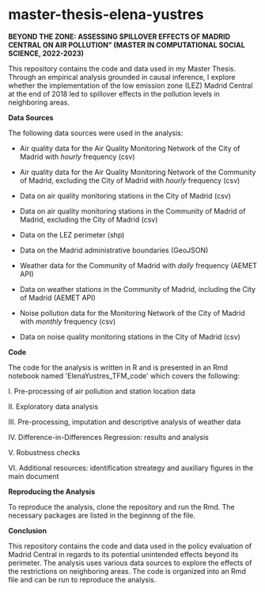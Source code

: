 # master-thesis-elena-yustres
**BEYOND THE ZONE: ASSESSING SPILLOVER EFFECTS OF MADRID CENTRAL ON AIR POLLUTION” (MASTER IN COMPUTATIONAL SOCIAL SCIENCE, 2022-2023)**

This repository contains the code and data used in my Master Thesis. Through an empirical analysis grounded in causal inference, I explore whether the implementation of the low emission zone (LEZ) Madrid Central at the end of 2018 led to spillover effects in the pollution levels in neighboring areas.

**Data Sources**

The following data sources were used in the analysis:

- Air quality data for the Air Quality Monitoring Network of the City of Madrid with *hourly* frequency (csv) 

- Air quality data for the Air Quality Monitoring Network of the Community of Madrid, excluding the City of Madrid with *hourly* frequency (csv)

- Data on air quality monitoring stations in the City of Madrid (csv)

- Data on air quality monitoring stations in the Community of Madrid of Madrid, excluding the City of Madrid (csv)

- Data on the LEZ perimeter (shp)

- Data on the Madrid administrative boundaries (GeoJSON)

- Weather data for the Community of Madrid with *daily* frequency (AEMET API)

- Data on weather stations in the Community of Madrid, including the City of Madrid (AEMET API)

- Noise pollution data for the Monitoring Network of the City of Madrid with *monthly* frequency (csv) 

- Data on noise quality monitoring stations in the City of Madrid (csv)

**Code**

The code for the analysis is written in R and is presented in an Rmd notebook named 'ElenaYustres_TFM_code' which covers the following:

I. Pre-processing of air pollution and station location data

II. Exploratory data analysis

III. Pre-processing, imputation and descriptive analysis of weather data 

IV. Difference-in-Differences Regression: results and analysis 

V. Robustness checks

VI. Additional resources: identification streategy and auxiliary figures in the main document


**Reproducing the Analysis**

To reproduce the analysis, clone the repository and run the Rmd. The necessary packages are listed in the beginnng of the file.

**Conclusion**

This repository contains the code and data used in the policy evaluation of Madrid Central in regards to its potential unintended effects beyond its perimeter. The analysis uses various data sources to explore the effects of the restrictions on neighboring areas. The code is organized into an Rmd file and can be run to reproduce the analysis.
